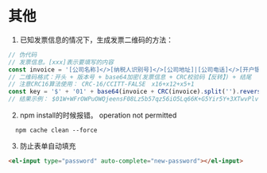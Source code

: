 # 其他
1. 已知发票信息的情况下，生成发票二维码的方法：
```javascript
// 伪代码 
// 发票信息。[xxx]表示要填写的内容
const invoice = '[公司名称]</>[纳税人识别号]</>[公司地址]|[公司电话]</>[开户银行]|[银行帐号]</>'
// 二维码格式：开头 + 版本号 + base64加密(发票信息 + CRC校验码【反转】) + 结尾
// 注意CRC16算法使用： CRC-16/CCITT-FALSE　x16+x12+x5+1
const key = '$' + '01' + base64(invoice + CRC(invoice).split('').reverse().join('')) + '$'
// 结果示例： $01W+WFrOWPuOWQjeensF08Lz5b57qz56iO5Lq66K+G5Yir5Y+3XTwvPlvlhazlj7jlnLDlnYBdfFvlhazlj7jnlLXor51dPC8+W+W8gOaIt+mTtuihjF18W+mTtuihjOW4kOWPt108Lz40QjNG$
```

2. npm install的时候报错。 operation not permitted
```shell
  npm cache clean --force
```

3. 防止表单自动填充
```html
<el-input type="password" auto-complete="new-password"></el-input>
```